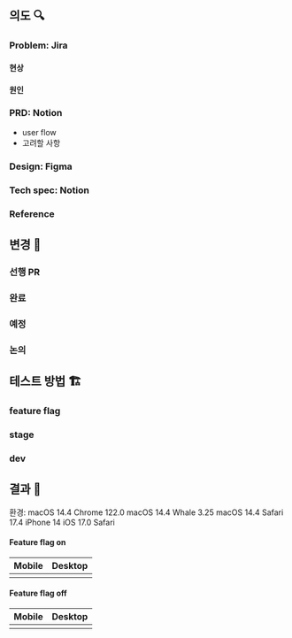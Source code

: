 ## 의도 🔍

### Problem: Jira

#### 현상

#### 원인

### PRD: Notion

- user flow
- 고려할 사항

### Design: Figma

### Tech spec: Notion

### Reference

## 변경 📝

### 선행 PR

### 완료

### 예정

### 논의

## 테스트 방법 🏗️

### feature flag

### stage

### dev

## 결과 📸

환경: macOS 14.4 Chrome 122.0
macOS 14.4 Whale 3.25
macOS 14.4 Safari 17.4
iPhone 14 iOS 17.0 Safari

#### Feature flag on

| Mobile | Desktop |
| :----: | :-----: |
|        |         |

#### Feature flag off

| Mobile | Desktop |
| :----: | :-----: |
|        |         |
